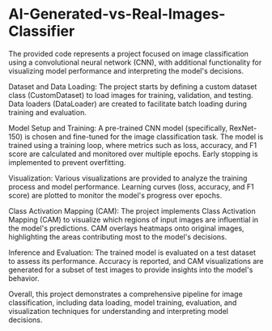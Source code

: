 # AI-Generated-vs-Real-Images-Classifier

The provided code represents a project focused on image classification using a convolutional neural network (CNN), with additional functionality for visualizing model performance and interpreting the model's decisions.

Dataset and Data Loading: The project starts by defining a custom dataset class (CustomDataset) to load images for training, validation, and testing. Data loaders (DataLoader) are created to facilitate batch loading during training and evaluation.

Model Setup and Training: A pre-trained CNN model (specifically, RexNet-150) is chosen and fine-tuned for the image classification task. The model is trained using a training loop, where metrics such as loss, accuracy, and F1 score are calculated and monitored over multiple epochs. Early stopping is implemented to prevent overfitting.

Visualization: Various visualizations are provided to analyze the training process and model performance. Learning curves (loss, accuracy, and F1 score) are plotted to monitor the model's progress over epochs.

Class Activation Mapping (CAM): The project implements Class Activation Mapping (CAM) to visualize which regions of input images are influential in the model's predictions. CAM overlays heatmaps onto original images, highlighting the areas contributing most to the model's decisions.

Inference and Evaluation: The trained model is evaluated on a test dataset to assess its performance. Accuracy is reported, and CAM visualizations are generated for a subset of test images to provide insights into the model's behavior.

Overall, this project demonstrates a comprehensive pipeline for image classification, including data loading, model training, evaluation, and visualization techniques for understanding and interpreting model decisions.
